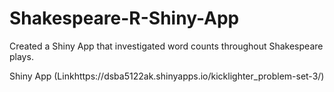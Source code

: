 # Shakespeare-R-Shiny-App
Created a Shiny App that investigated word counts throughout Shakespeare plays.

Shiny App (Linkhttps://dsba5122ak.shinyapps.io/kicklighter_problem-set-3/)

